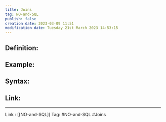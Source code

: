 ```yaml
---
title: Joins
tag: NO-and-SQL
publish: false
creation date: 2023-03-09 11:51
modification date: Tuesday 21st March 2023 14:53:15
---
```


## Definition:
## Example:
## Syntax:
## Link:
---
Link : [[NO-and-SQL]]
Tag: #NO-and-SQL #Joins